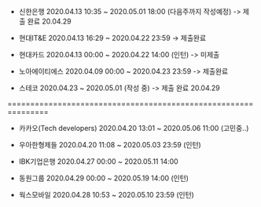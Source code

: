 - 신한은행  2020.04.13 10:35 ~ 2020.05.01 18:00 (다음주까지 작성예정) -> 제출 완료 20.04.29

- 현대IT&E  2020.04.13 16:29 ~ 2020.04.22 23:59 -> 제출완료

- 현대카드  2020.04.13 00:00 ~ 2020.04.22 14:00 (인턴) -> 미제출

- 노아에이티에스  2020.04.09 00:00 ~ 2020.04.23 23:59 -> 제출완료 

- 스테코 2020.04.23 ~ 2020.05.01 (작성 중) -> 제출 완료 20.04.29

===============================================================

- 카카오(Tech developers) 2020.04.20 13:01 ~ 2020.05.06 11:00 (고민중..)

- 우아한형제들 2020.04.20 11:08 ~ 2020.05.03 23:59 (인턴)

- IBK기업은행 2020.04.27 00:00 ~ 2020.05.11 14:00

- 동원그룹 2020.04.29 00:00 ~ 2020.05.19 14:00 (인턴)

- 웍스모바일 2020.04.28 10:53 ~ 2020.05.10 23:59 (인턴)
